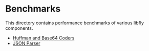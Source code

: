 # Benchmarks

This directory contains performance benchmarks of various libfly components.

* [Huffman and Base64 Coders](/bench/coders)
* [JSON Parser](/bench/json)
